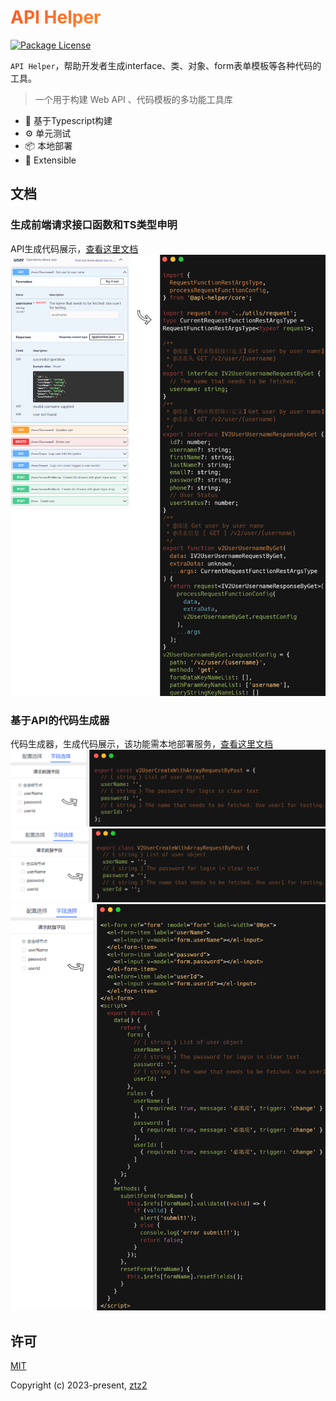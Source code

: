 <h1
    style="background: -webkit-linear-gradient(315deg, rgb(255,87,34) 0%, #fee140 100%);
    background-clip: text;
    -webkit-background-clip: text;
    -webkit-text-fill-color: transparent"
>
    <a href="https://github.com/ztz2/api-helper" target="_blank">
        API Helper
    </a>
</h1>
<p>
    <a href="https://www.npmjs.com/org/api-helper">
        <img src="https://img.shields.io/npm/l/@api-helper/core" alt="Package License" />
    </a>
</p>

`API Helper`，帮助开发者生成interface、类、对象、form表单模板等各种代码的工具。

> 一个用于构建 Web API 、代码模板的多功能工具库

- 💪 基于Typescript构建
- ⚙️ 单元测试
- 📦 本地部署
- 🔌 Extensible

## 文档
### 生成前端请求接口函数和TS类型申明
API生成代码展示，[查看这里文档](./packages/cli/README.md)
![](./packages/docs/src/public/images/api-code.png)

### 基于API的代码生成器
代码生成器，生成代码展示，该功能需本地部署服务，[查看这里文档](./packages/server/README.md)
![](./packages/docs/src/public/images/map-code.png)
![](./packages/docs/src/public/images/class-code.png)
![](./packages/docs/src/public/images/form-code.png)

## 许可
[MIT](https://opensource.org/licenses/MIT)

Copyright (c) 2023-present, [ztz2](https://github.com/ztz2)
